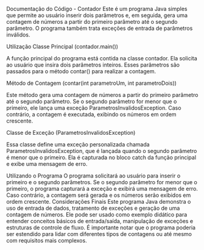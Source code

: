Documentação do Código - Contador
Este é um programa Java simples que permite ao usuário inserir dois parâmetros e, em seguida, gera uma contagem de números a partir do primeiro parâmetro até o segundo parâmetro. O programa também trata exceções de entrada de parâmetros inválidos.

Utilização
Classe Principal (contador.main())

A função principal do programa está contida na classe contador. Ela solicita ao usuário que insira dois parâmetros inteiros. Esses parâmetros são passados para o método contar() para realizar a contagem.

Método de Contagem (contar(int parametroUm, int parametroDois))

Este método gera uma contagem de números a partir do primeiro parâmetro até o segundo parâmetro. Se o segundo parâmetro for menor que o primeiro, ele lança uma exceção ParametrosInvalidosException. Caso contrário, a contagem é executada, exibindo os números em ordem crescente.

Classe de Exceção (ParametrosInvalidosException)

Essa classe define uma exceção personalizada chamada ParametrosInvalidosException, que é lançada quando o segundo parâmetro é menor que o primeiro. Ela é capturada no bloco catch da função principal e exibe uma mensagem de erro.

Utilizando o Programa
O programa solicitará ao usuário para inserir o primeiro e o segundo parâmetros.
Se o segundo parâmetro for menor que o primeiro, o programa capturará a exceção e exibirá uma mensagem de erro.
Caso contrário, a contagem será gerada e os números serão exibidos em ordem crescente.
Considerações Finais
Este programa Java demonstra o uso de entrada de dados, tratamento de exceções e geração de uma contagem de números. Ele pode ser usado como exemplo didático para entender conceitos básicos de entrada/saída, manipulação de exceções e estruturas de controle de fluxo. É importante notar que o programa poderia ser estendido para lidar com diferentes tipos de contagens ou até mesmo com requisitos mais complexos.
